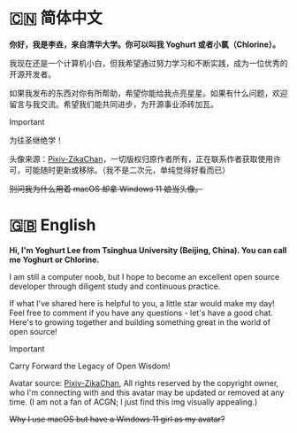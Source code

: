 # 🇨🇳 简体中文

**你好，我是李垚，来自清华大学。你可以叫我 Yoghurt 或者小氯（Chlorine）。**

我现在还是一个计算机小白，但我希望通过努力学习和不断实践，成为一位优秀的开源开发者。

如果我发布的东西对你有所帮助，希望你能给我点亮星星。如果有什么问题，欢迎留言与我交流。希望我们能共同进步，为开源事业添砖加瓦。

> [!important]
> 为往圣继绝学！

头像来源：[Pixiv-ZikaChan](https://www.pixiv.net/artworks/106366043)，一切版权归原作者所有，正在联系作者获取使用许可，可能随时更新或移除。（我不是二次元，单纯觉得好看而已）

~~别问我为什么用着 macOS 却拿 Windows 11 娘当头像。~~

# 🇬🇧 English

**Hi, I'm Yoghurt Lee from Tsinghua University (Beijing, China). You can call me Yoghurt or Chlorine.**

I am still a computer noob, but I hope to become an excellent open source developer through diligent study and continuous practice.

If what I've shared here is helpful to you, a little star would make my day! Feel free to comment if you have any questions - let's have a good chat. Here's to growing together and building something great in the world of open source!

> [!important]
> Carry Forward the Legacy of Open Wisdom!

Avatar source: [Pixiv-ZikaChan](https://www.pixiv.net/artworks/106366043), All rights reserved by the copyright owner, who I'm connecting with and this avatar may be updated or removed at any time. (I am not a fan of ACGN; I just find this img visually appealing.)

~~Why I use macOS but have a Windows 11 girl as my avatar?~~

<!---
yoghurtlee-thu/yoghurtlee-thu is a ✨ special ✨ repository because its `README.md` (this file) appears on your GitHub profile.
You can click the Preview link to take a look at your changes.
--->
